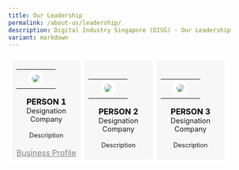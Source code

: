 ```yaml
---
title: Our Leadership
permalink: /about-us/leadership/
description: Digital Industry Singapore (DISG) - Our Leadership
variant: markdown
---
```

<table>
    <!-- START ROW -->
	<tbody><tr>
		<td style="background:#F7F7F7; border: 8px solid white; width:33%; text-align: center;">	
			<a style="text-decoration: none; color:black;" target="_blank" href="https://www.linkedin.com/">	
			<table>
				<tbody><tr>
					<td></td>
					<td><img style="border-radius:50%; border:8px solid white;" src="img.jpg"></td>
					<td></td>
				</tr>
			</tbody></table>
			<b>PERSON 1</b></a>
			<br><span style="font-size:0.9em;">Designation</span>
			<br><span style="font-size:0.9em;">Company</span>
			<br><br><span style="font-size:0.8em; line-height:0.8em;">Description</span>
     <br><br><a style="color: grey;" target="_blank" href="eBrochure.pdf">Business Profile</a><br>
		</td>
		<td style="background:#F7F7F7; border: 8px solid white; width:33%; text-align: center;">	
			<a style="text-decoration: none; color:black;" target="_blank" href="https://www.linkedin.com/">	
			<table>
				<tbody><tr>
					<td></td>
					<td><img style="border-radius:50%; border:8px solid white;" src="img.jpg"></td>
					<td></td>
				</tr>
			</tbody></table>
			<b>PERSON 2</b></a>
			<br><span style="font-size:0.9em;">Designation</span>
			<br><span style="font-size:0.9em;">Company</span>
			<br><br><span style="font-size:0.8em; line-height:0.8em;">Description</span>
		</td>
		<td style="background:#F7F7F7; border: 8px solid white; width:33%; text-align: center;">		
			<a style="text-decoration: none; color:black;" target="_blank" href="https://www.linkedin.com/">	
			<table>
				<tbody><tr>
					<td></td>
					<td><img style="border-radius:50%; border:8px solid white;" src="img.jpg"></td>
					<td></td>
				</tr>
			</tbody></table>
			<b>PERSON 3</b></a>
			<br><span style="font-size:0.9em;">Designation</span>
			<br><span style="font-size:0.9em;">Company</span>
			<br><br><span style="font-size:0.8em; line-height:0.8em;">Description</span>
		</td>
	</tr>
    <!-- END ROW -->
</tbody></table>